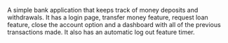 A simple bank application that keeps track of money deposits and withdrawals. It has a login page, transfer money feature, request loan feature, close the account option and a dashboard with all of the previous transactions made. It also has an automatic log out feature timer.